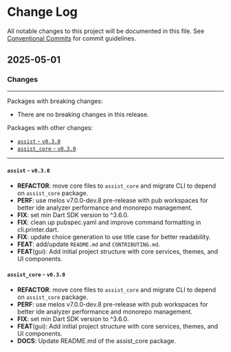 # Change Log

All notable changes to this project will be documented in this file.
See [Conventional Commits](https://conventionalcommits.org) for commit guidelines.

## 2025-05-01

### Changes

---

Packages with breaking changes:

- There are no breaking changes in this release.

Packages with other changes:

- [`assist` - `v0.3.0`](#assist---v030)
- [`assist_core` - `v0.3.0`](#assist_core---v030)

---

#### `assist` - `v0.3.0`

- **REFACTOR**: move core files to `assist_core` and migrate CLI to depend on `assist_core` package.
- **PERF**: use melos v7.0.0-dev.8 pre-release with pub workspaces for better ide analyzer
  performance and monorepo management.
- **FIX**: set min Dart SDK version to ^3.6.0.
- **FIX**: clean up pubspec.yaml and improve command formatting in cli.printer.dart.
- **FIX**: update choice generation to use title case for better readability.
- **FEAT**: add/update `README.md` and `CONTRIBUTING.md`.
- **FEAT**(gui): Add initial project structure with core services, themes, and UI components.

#### `assist_core` - `v0.3.0`

- **REFACTOR**: move core files to `assist_core` and migrate CLI to depend on `assist_core` package.
- **PERF**: use melos v7.0.0-dev.8 pre-release with pub workspaces for better ide analyzer
  performance and monorepo management.
- **FIX**: set min Dart SDK version to ^3.6.0.
- **FEAT**(gui): Add initial project structure with core services, themes, and UI components.
- **DOCS**: Update README.md of the assist_core package.


